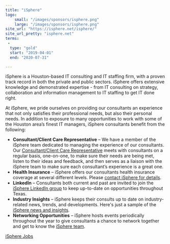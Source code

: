 ```yaml
---
title: "iSphere"
logo:
    small: "/images/sponsors/isphere.png"
    large: "/images/sponsors/isphere.png"
site_url: "https://isphere.net/isphere/"
site_url_pretty: "isphere.net"
terms:
 -
  type: "gold"
  start: "2019-04-01"
  end: "2020-07-31"

---
```


iSphere is a Houston-based IT consulting and IT staffing firm, with a proven track record in both the private and public sectors. iSphere offers extensive knowledge and demonstrated expertise - from IT consulting on strategy, collaboration and information management to IT staffing to get IT done right.
 
At iSphere, we pride ourselves on providing our consultants an experience that not only satisfies their professional needs, but also their personal needs. In addition to exposure to many opportunities to work with some of the Houston area’s finest IT managers, iSphere consultants benefit from the following:
 
 - **Consultant/Client Care Representative** – We have a member of the iSphere team dedicated to managing the experience of our consultants. Our [Consultant/Client Care Representative](https://isphere.net/isphere/about-us/our-team/brian-martin-consultant-client-care-representative/) meets with consultants on a regular basis, one-on-one, to make sure their needs are being met, listen to their ideas and feedback, and then serves as a liaison with the iSphere team to make sure each consultant’s experience is a great one. 
 - **Health Insurance** – iSphere offers our consultants health insurance coverage at several different levels. Please [contact iSphere for details](https://isphere.net/isphere/contact-us/).
 - **LinkedIn** – Consultants both current and past are invited to join the [iSphere LinkedIn group](https://www.linkedin.com/groups/2928712/) to keep up-to-date on opportunities throughout Texas.
 - **Industry Insights** – iSphere keeps their consults up to date on industry-related news, trends, and developments. Here's just a sample of the [iSphere news and insights](https://isphere.net/isphere/resources/news-insights/).
 - **Networking Opportunities** – iSphere hosts events periodically throughout the year to give consultants a chance to network together and get to know the [iSphere team](https://isphere.net/isphere/about-us/our-team/).

 [iSphere Jobs](https://isphere.net/isphere/isphere-jobs/)
